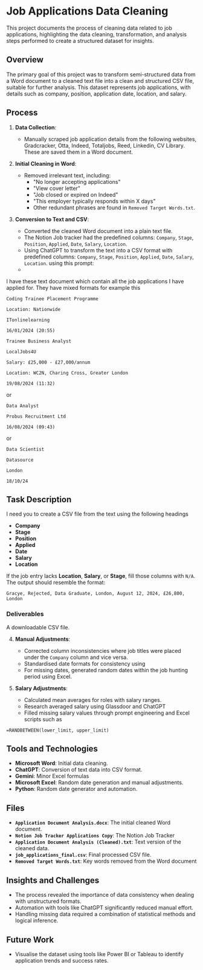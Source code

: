 # Job Applications Data Cleaning
This project documents the process of cleaning data related to job applications, highlighting the data cleaning, transformation, and analysis steps performed to create a structured dataset for insights.

## Overview
The primary goal of this project was to transform semi-structured data from a Word document to a cleaned text file into a clean and structured CSV file, suitable for further analysis. This dataset represents job applications, with details such as company, position, application date, location, and salary.

## Process
1. **Data Collection**:
   - Manually scraped job application details from the following websites, Gradcracker, Otta, Indeed, Totaljobs, Reed, Linkedin, CV Library. These are saved them in a Word document.

2. **Initial Cleaning in Word**:
   - Removed irrelevant text, including:
     - "No longer accepting applications"
     - "View cover letter"
     - "Job closed or expired on Indeed"
     - "This employer typically responds within X days"
     - Other redundant phrases are found in `Removed Target Words.txt`.

3. **Conversion to Text and CSV**:
   - Converted the cleaned Word document into a plain text file.
   - The Notion Job tracker had the predefined columns: `Company`, `Stage`, `Position`, `Applied`, `Date`, `Salary`, `Location`.
   - Using ChatGPT to transform the text into a CSV format with predefined columns: `Company`, `Stage`, `Position`, `Applied`, `Date`, `Salary`, `Location`. using this prompt:
   - 

I have these text document which contain all the job applications I have applied for. They have mixed formats for example this

```
Coding Trainee Placement Programme

Location: Nationwide

ITonlinelearning

16/01/2024 (20:55)
```

```
Trainee Business Analyst

LocalJobs4U

Salary: £25,000 - £27,000/annum

Location: WC2N, Charing Cross, Greater London

19/08/2024 (11:32)

```

or 

```
Data Analyst

Probus Recruitment Ltd

16/08/2024 (09:43)
```

or 

```
Data Scientist

Datasource

London

18/10/24
```

## Task Description

 I need you to create a CSV file from the text using the following headings
 
- **Company**
- **Stage**
- **Position**
- **Applied**
- **Date**
- **Salary**
- **Location**

If the job entry lacks **Location**, **Salary**, or **Stage**, fill those columns with `N/A`. The output should resemble the format:

```
Gracye, Rejected, Data Graduate, London, August 12, 2024, £26,800, London
```

### Deliverables

A downloadable CSV file.

4. **Manual Adjustments**:
   - Corrected column inconsistencies where job titles were placed under the `Company` column and vice versa.
   - Standardised date formats for consistency using 
   - For missing dates, generated random dates within the job hunting period using Excel.

5. **Salary Adjustments**:
   - Calculated mean averages for roles with salary ranges.
   - Research averaged salary using Glassdoor and ChatGPT
   - Filled missing salary values through prompt engineering and Excel scripts such as
  
```excel
=RANDBETWEEN(lower_limit, upper_limit)
```


## Tools and Technologies
- **Microsoft Word**: Initial data cleaning.
- **ChatGPT**: Conversion of text data into CSV format.
- **Gemini**: Minor Excel formulas
- **Microsoft Excel**: Random date generation and manual adjustments.
- **Python**: Random date generator and automation.

## Files
- **`Application Document Analysis.docx`**: The initial cleaned Word document.
- **`Notion Job Tracker Applications Copy`**: The Notion Job Tracker
- **`Application Document Analysis (Cleaned).txt`**: Text version of the cleaned data.
- **`job_applications_final.csv`**: Final processed CSV file.
- **`Removed Target Words.txt`**: Key words removed from the Word document 

## Insights and Challenges
- The process revealed the importance of data consistency when dealing with unstructured formats.
- Automation with tools like ChatGPT significantly reduced manual effort.
- Handling missing data required a combination of statistical methods and logical inference.

## Future Work
- Visualise the dataset using tools like Power BI or Tableau to identify application trends and success rates.
